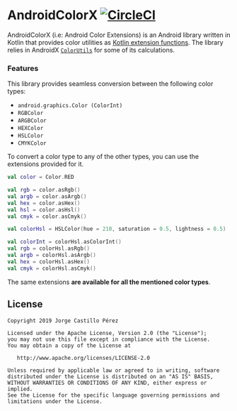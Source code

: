 AndroidColorX [![CircleCI](https://circleci.com/gh/JorgeCastilloPrz/AndroidColorX/tree/master.svg?style=svg&circle-token=5cd5f9a1d941936290fde62a8321f9bf9d60f2c5)](https://circleci.com/gh/JorgeCastilloPrz/AndroidColorX/tree/master)
======

AndroidColorX (i.e: Android Color Extensions) is an Android library written in Kotlin that provides color utilities as [Kotlin extension functions](https://kotlinlang.org/docs/tutorials/kotlin-for-py/extension-functionsproperties.html). The library relies in AndroidX [`ColorUtils`](https://developer.android.com/reference/kotlin/androidx/core/graphics/ColorUtils) for some of its calculations.


### Features

This library provides seamless conversion between the following color types:

* `android.graphics.Color (ColorInt)`
* `RGBColor`
* `ARGBColor`
* `HEXColor`
* `HSLColor`
* `CMYKColor`

To convert a color type to any of the other types, you can use the extensions provided for it.

```kotlin
val color = Color.RED

val rgb = color.asRgb()
val argb = color.asArgb()
val hex = color.asHex()
val hsl = color.asHsl()
val cmyk = color.asCmyk()

val colorHsl = HSLColor(hue = 210, saturation = 0.5, lightness = 0.5)

val colorInt = colorHsl.asColorInt()
val rgb = colorHsl.asRgb()
val argb = colorHsl.asArgb()
val hex = colorHsl.asHex()
val cmyk = colorHsl.asCmyk()
```

The same extensions **are available for all the mentioned color types**.

License
-------

    Copyright 2019 Jorge Castillo Pérez

    Licensed under the Apache License, Version 2.0 (the "License");
    you may not use this file except in compliance with the License.
    You may obtain a copy of the License at

       http://www.apache.org/licenses/LICENSE-2.0

    Unless required by applicable law or agreed to in writing, software
    distributed under the License is distributed on an "AS IS" BASIS,
    WITHOUT WARRANTIES OR CONDITIONS OF ANY KIND, either express or implied.
    See the License for the specific language governing permissions and
    limitations under the License.


